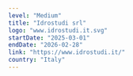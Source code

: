 ```yaml
---
level: "Medium"
title: "Idrostudi srl"
logo: "www.idrostudi.it.svg"
startDate: "2025-03-01"
endDate: "2026-02-28"
link: "https://www.idrostudi.it/"
country: "Italy"
---
```

